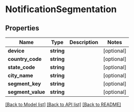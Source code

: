 # NotificationSegmentation

## Properties
Name | Type | Description | Notes
------------ | ------------- | ------------- | -------------
**device** | **string** |  | [optional] 
**country_code** | **string** |  | [optional] 
**state_code** | **string** |  | [optional] 
**city_name** | **string** |  | [optional] 
**segment_key** | **string** |  | [optional] 
**segment_value** | **string** |  | [optional] 

[[Back to Model list]](../README.md#documentation-for-models) [[Back to API list]](../README.md#documentation-for-api-endpoints) [[Back to README]](../README.md)


